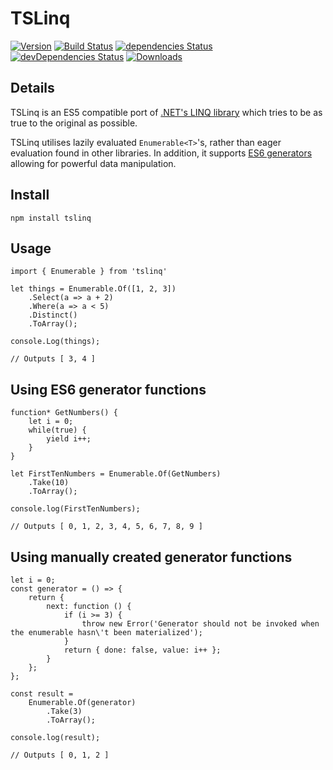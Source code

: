 # TSLinq

[![Version](https://img.shields.io/npm/v/tslinq.svg)](https://npmjs.com/packages/tslinq)
[![Build Status](https://travis-ci.org/rjrudman/TSLinq.svg?branch=master)](https://travis-ci.org/rjrudman/TSLinq)
[![dependencies Status](https://david-dm.org/rjrudman/tslinq/status.svg)](https://david-dm.org/rjrudman/tslinq)
[![devDependencies Status](https://david-dm.org/rjrudman/tslinq/dev-status.svg)](https://david-dm.org/rjrudman/tslinq?type=dev)
[![Downloads](https://img.shields.io/npm/dm/tslinq.svg)](https://npmjs.com/packages/tslinq)

## Details
TSLinq is an ES5 compatible port of [.NET's LINQ library](https://msdn.microsoft.com/en-us/library/bb308959.aspx) which tries to be as true to the original as possible. 

TSLinq utilises lazily evaluated `Enumerable<T>`'s, rather than eager evaluation found in other libraries. In addition, it supports [ES6 generators](https://developer.mozilla.org/en/docs/Web/JavaScript/Reference/Statements/function*) allowing for powerful data manipulation.

## Install

```
npm install tslinq
```

## Usage

```
import { Enumerable } from 'tslinq'

let things = Enumerable.Of([1, 2, 3])
    .Select(a => a + 2)
    .Where(a => a < 5)
    .Distinct()
    .ToArray();
    
console.Log(things);

// Outputs [ 3, 4 ]
```

## Using ES6 generator functions

```
function* GetNumbers() {
    let i = 0;
    while(true) {
        yield i++;
    }
}

let FirstTenNumbers = Enumerable.Of(GetNumbers)
    .Take(10)
    .ToArray();
    
console.log(FirstTenNumbers);

// Outputs [ 0, 1, 2, 3, 4, 5, 6, 7, 8, 9 ]
```

## Using manually created generator functions

```
let i = 0;
const generator = () => {
    return {
        next: function () {
            if (i >= 3) {
                throw new Error('Generator should not be invoked when the enumerable hasn\'t been materialized');
            }
            return { done: false, value: i++ };
        }
    };
};

const result =
    Enumerable.Of(generator)
        .Take(3)
        .ToArray();

console.log(result);

// Outputs [ 0, 1, 2 ]
```